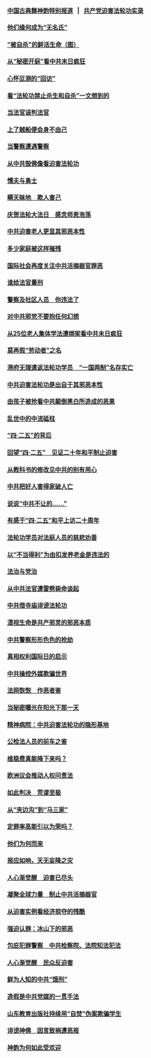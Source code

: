 #### [中国古典舞神韵特别报道](shenyun.md?t=05280732) &nbsp;&nbsp;|&nbsp;&nbsp; [共产党迫害法轮功实录](https://github.com/gfw-breaker/mh-news/)  

#### [他们缘何成为“无名氏”](../pages/251/387920.md?t=05280732) 

#### [“被自杀”的鲜活生命（图）](../pages/251/387876.md?t=05280732) 

#### [从“秘密开庭”看中共末日疯狂](../pages/251/387910.md?t=05280732) 

#### [心怀叵测的“回访”](../pages/251/387862.md?t=05280732) 

#### [看“法轮功禁止杀生和自杀”一文想到的](../pages/251/387886.md?t=05280732) 

#### [当法官诬判法官](../pages/251/387874.md?t=05280732) 

#### [上了贼船便会身不由己](../pages/251/387826.md?t=05280732) 

#### [当警察遭遇警察](../pages/251/387698.md?t=05280732) 

#### [从中共毁佛像看迫害法轮功](../pages/251/387392.md?t=05280732) 

#### [懦夫与勇士](../pages/251/386640.md?t=05280732) 

#### [瞒天昧地　欺人害己](../pages/251/386839.md?t=05280732) 

#### [庆贺法轮大法日　感念师恩浩荡](../pages/251/386638.md?t=05280732) 

#### [中共迫害老人更显其邪恶本性](../pages/251/386411.md?t=05280732) 

#### [多少家庭被这样摧残](../pages/251/386026.md?t=05280732) 

#### [国际社会再度关注中共活摘器官罪恶](../pages/251/385878.md?t=05280732) 

#### [谁给法官量刑](../pages/251/385846.md?t=05280732) 

#### [警察及社区人员　你违法了](../pages/251/385758.md?t=05280732) 

#### [对中共邪党不要抱任何幻想](../pages/251/385730.md?t=05280732) 

#### [从25位老人集体学法遭绑架看中共末日疯狂](../pages/251/385762.md?t=05280732) 

#### [莫再假“劳动者”之名](../pages/251/385646.md?t=05280732) 

#### [港府无理遣返法轮功学员　“一国两制”名存实亡](../pages/251/385700.md?t=05280732) 

#### [中共迫害法轮功是出自于其邪恶本性](../pages/251/385521.md?t=05280732) 

#### [由孩子被抢看中共颠倒黑白所造成的恶果](../pages/251/385522.md?t=05280732) 

#### [乱世中的中流砥柱](../pages/251/385497.md?t=05280732) 

#### [“四&#183;二五”的背后](../pages/251/385293.md?t=05280732) 

#### [回望“四&#183;二五”　见证二十年和平制止迫害](../pages/251/385297.md?t=05280732) 

#### [从教科书的修改见中共的别有用心](../pages/251/385294.md?t=05280732) 

#### [中共把好人害得家破人亡](../pages/251/385133.md?t=05280732) 

#### [说说“中共不让的……”](../pages/251/384841.md?t=05280732) 

#### [有感于“四&#183;二五”和平上访二十周年](../pages/251/384807.md?t=05280732) 

#### [法轮功学员对法庭人员的慈悲劝善](../pages/251/384769.md?t=05280732) 

#### [以“不当得利”为由扣发养老金是违法的](../pages/251/384727.md?t=05280732) 

#### [法治与党治](../pages/251/384730.md?t=05280732) 

#### [从中共法官遭雷劈毙命谈起](../pages/251/384542.md?t=05280732) 

#### [中共借寺庙诽谤法轮功](../pages/251/384476.md?t=05280732) 

#### [漠视生命是共产邪灵的邪恶本质](../pages/251/384446.md?t=05280732) 

#### [中共警察形形色色的抢劫](../pages/251/384311.md?t=05280732) 

#### [真相权利国际日的启示](../pages/251/384288.md?t=05280732) 

#### [中共操控外媒欺骗世界](../pages/251/383941.md?t=05280732) 

#### [法网恢恢　作恶者鉴](../pages/251/384228.md?t=05280732) 

#### [当秘密曝光在阳光下那一天](../pages/251/384152.md?t=05280732) 

#### [精神病院：中共迫害法轮功的隐形基地](../pages/251/384054.md?t=05280732) 

#### [公检法人员的前车之鉴](../pages/251/384008.md?t=05280732) 

#### [维稳费真能降下来吗？](../pages/251/383968.md?t=05280732) 

#### [欧洲议会推动人权问责法](../pages/251/383991.md?t=05280732) 

#### [如此判决　荒谬至极](../pages/251/383967.md?t=05280732) 

#### [从“夹边沟”到“马三家”](../pages/251/383841.md?t=05280732) 

#### [定罪率高能引以为荣吗？](../pages/251/383908.md?t=05280732) 

#### [他们为何而来](../pages/251/383862.md?t=05280732) 

#### [报应如响，天无妄降之灾](../pages/251/383751.md?t=05280732) 

#### [人心渐觉醒　迫害已尽头](../pages/251/383712.md?t=05280732) 

#### [凝聚全球力量　制止中共活摘器官](../pages/251/383416.md?t=05280732) 

#### [从迫害实例看经济掠夺的残酷](../pages/251/383361.md?t=05280732) 

#### [强迫认罪：冰山下的邪恶](../pages/251/383372.md?t=05280732) 

#### [包庇犯罪警察　中共检察院、法院知法犯法](../pages/251/383246.md?t=05280732) 

#### [人心渐觉醒　民众反迫害](../pages/251/383183.md?t=05280732) 

#### [鲜为人知的中共“饿刑”](../pages/251/383210.md?t=05280732) 

#### [造假是中共党媒的一贯手法](../pages/251/383058.md?t=05280732) 

#### [山东教育出版社持续用“自焚”伪案欺骗学生](../pages/251/383021.md?t=05280732) 

#### [诽谤神佛　因言致祸遭恶报](../pages/251/382977.md?t=05280732) 

#### [神韵为何如此受欢迎](../pages/251/382947.md?t=05280732) 

